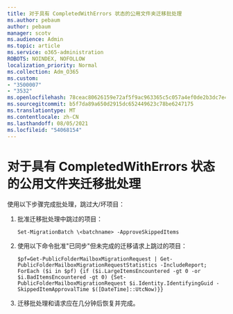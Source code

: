 ```yaml
---
title: 对于具有 CompletedWithErrors 状态的公用文件夹迁移批处理
ms.author: pebaum
author: pebaum
manager: scotv
ms.audience: Admin
ms.topic: article
ms.service: o365-administration
ROBOTS: NOINDEX, NOFOLLOW
localization_priority: Normal
ms.collection: Adm_O365
ms.custom:
- "3500007"
- "3532"
ms.openlocfilehash: 78ceac80626159e72af5f9ac963365c5c057a4ef0de2b3dc7e4cde5e5cc155e5
ms.sourcegitcommit: b5f7da89a650d2915dc652449623c78be6247175
ms.translationtype: MT
ms.contentlocale: zh-CN
ms.lasthandoff: 08/05/2021
ms.locfileid: "54068154"
---
```

# <a name="for-public-folder-migration-batch-with-completedwitherrors-status"></a>对于具有 CompletedWithErrors 状态的公用文件夹迁移批处理

使用以下步骤完成批处理，跳过大/坏项目： 
1. 批准迁移批处理中跳过的项目：

    `Set-MigrationBatch \<batchname> -ApproveSkippedItems` 
2. 使用以下命令批准"已同步"但未完成的迁移请求上跳过的项目：

    `$pf=Get-PublicFolderMailboxMigrationRequest | Get-PublicFolderMailboxMigrationRequestStatistics -IncludeReport; ForEach ($i in $pf) {if ($i.LargeItemsEncountered -gt 0 -or $i.BadItemsEncountered -gt 0) {Set-PublicFolderMailboxMigrationRequest $i.Identity.IdentifyingGuid -SkippedItemApprovalTime $([DateTime]::UtcNow)}}`
3. 迁移批处理和请求应在几分钟后恢复并完成。

